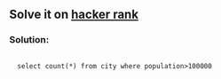 <h2>Solve it on <a href="https://www.hackerrank.com/challenges/revising-aggregations-the-count-function/problem?isFullScreen=true">hacker rank</a></h2>
<h3>Solution:</h3>
<code>
  select count(*) from city where population>100000
</code>
